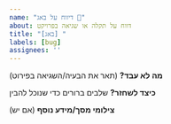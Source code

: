 ```yaml
---
name: "דיווח על באג 🐞"
about: דווח על תקלה או שגיאה בפרויקט
title: "[באג] "
labels: [bug]
assignees: ''
---
```


**מה לא עבד?**
(תאר את הבעיה/השגיאה בפירוט)

**כיצד לשחזר?**
שלבים ברורים כדי שנוכל להבין

**צילומי מסך/מידע נוסף**
(אם יש)
